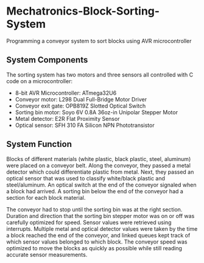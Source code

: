 # Mechatronics-Block-Sorting-System
Programming a conveyor system to sort blocks using AVR microcontroller 

## System Components
The sorting system has two motors and three sensors all controlled with C code on a microcontroller:
* 8-bit AVR Microcontroller: ATmega32U6
* Conveyor motor: L298 Dual Full-Bridge Motor Driver
* Conveyor exit gate: OPB819Z Slotted Optical Switch
* Sorting bin motor: Soyo 6V 0.8A 36oz-in Unipolar Stepper Motor
* Metal detector: E2R Flat Proximity Sensor
* Optical sensor: SFH 310 FA Silicon NPN Phototransistor

## System Function
Blocks of different materials (white plastic, black plastic, steel, aluminum) were placed on a conveyor belt. Along the conveyor, they passed a metal detector which could differentiate plastic from metal. Next, they passed an optical sensor that was used to classify white/black plastic and steel/aluminum. An optical switch at the end of the conveyor signaled when a block had arrived. A sorting bin below the end of the conveyor had a section for each block material. 

The conveyor had to stop until the sorting bin was at the right section. Duration and direction that the sorting bin stepper motor was on or off was carefully optimized for speed. Sensor values were retrieved using interrupts. Multiple metal and optical detector values were taken by the time a block reached the end of the conveyor, and linked queues kept track of which sensor values belonged to which block. The conveyor speed was optimized to move the blocks as quickly as possible while still reading accurate sensor measurements.
